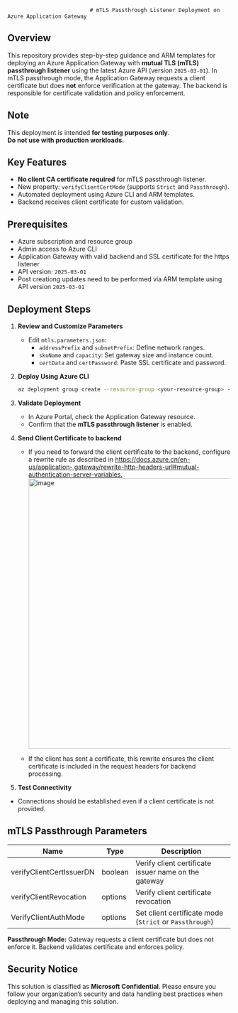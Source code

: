                               # mTLS Passthrough Listener Deployment on Azure Application Gateway

## Overview

This repository provides step-by-step guidance and ARM templates for deploying an Azure Application Gateway with **mutual TLS (mTLS) passthrough listener** using the latest Azure API (version `2025-03-01`). In mTLS passthrough mode, the Application Gateway requests a client certificate but does **not** enforce verification at the gateway. The backend is responsible for certificate validation and policy enforcement.

## Note

This deployment is intended **for testing purposes only**.  
**Do not use with production workloads.**

## Key Features

- **No client CA certificate required** for mTLS passthrough listener.
- New property: `verifyClientCertMode` (supports `Strict` and `Passthrough`).
- Automated deployment using Azure CLI and ARM templates.
- Backend receives client certificate for custom validation.

## Prerequisites

- Azure subscription and resource group
- Admin access to Azure CLI
- Application Gateway with valid backend and SSL certificate for the https listener
- API version: `2025-03-01`
- Post creationg updates need to be performed via ARM template using API version `2025-03-01`

## Deployment Steps

1. **Review and Customize Parameters**
   - Edit `mtls.parameters.json`:
     - `addressPrefix` and `subnetPrefix`: Define network ranges.
     - `skuName` and `capacity`: Set gateway size and instance count.
     - `certData` and `certPassword`: Paste SSL certificate and password.

2. **Deploy Using Azure CLI**
   ```sh
   az deployment group create --resource-group <your-resource-group> --template-file mtlsdeploy_novmss.json --parameters mtls.parameters.json
   ```

3. **Validate Deployment**
   - In Azure Portal, check the Application Gateway resource.
   - Confirm that the **mTLS passthrough listener** is enabled.

4. **Send Client Certificate to backend**
     - If you need to forward the client certificate to the backend, configure a rewrite rule as described in [https://docs.azure.cn/en-us/application-       gateway/rewrite-http-headers-url#mutual-authentication-server-variables.](https://docs.azure.cn/en-us/application-gateway/rewrite-http-headers-url#server-variables)
       <img width="1024" height="609" alt="image" src="https://github.com/user-attachments/assets/8f65c05f-4e2a-4c10-bd6a-5842797fb0ab" />

     - If the client has sent a certificate, this rewrite ensures the client certificate is included in the request headers for backend processing.
       
5.  **Test Connectivity**
   - Connections should be established even if a client certificate is not provided.

## mTLS Passthrough Parameters

| Name                    | Type   | Description                                                                 |
|-------------------------|--------|-----------------------------------------------------------------------------|
| verifyClientCertIssuerDN| boolean| Verify client certificate issuer name on the gateway                        |
| verifyClientRevocation  | options| Verify client certificate revocation                                        |
| VerifyClientAuthMode    | options| Set client certificate mode (`Strict` or `Passthrough`)                     |

**Passthrough Mode:** Gateway requests a client certificate but does not enforce it. Backend validates certificate and enforces policy.

## Security Notice

This solution is classified as **Microsoft Confidential**. Please ensure you follow your organization’s security and data handling best practices when deploying and managing this solution.

